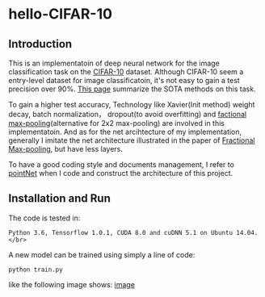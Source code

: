 # hello-CIFAR-10
## Introduction
This is an implementatoin of deep neural network for the image classification task on the [CIFAR-10](http://www.cs.toronto.edu/~kriz/cifar.html) dataset. Although CIFAR-10 seem a entry-level dataset for image classificatoin, it's not easy to gain a test precision over 90%. [This page](http://rodrigob.github.io/are_we_there_yet/build/classification_datasets_results.html#43494641522d3130) summarize the SOTA methods on this task.</br>

To gain a higher test accuracy, Technology like Xavier(Init method) weight decay, batch normalization， dropout(to avoid overfitting) and [factional max-pooling](https://arxiv.org/abs/1412.6071)(alternative for 2x2 max-pooling) are involved in this implementatoin. And as for the net arcihtecture of my implementation, generally I imitate the net architecture illustrated in the paper of [Fractional Max-pooling](https://arxiv.org/abs/1412.6071), but have less layers.</br>

To have a good coding style and documents management, I refer to [pointNet](https://github.com/charlesq34/pointnet) when I code and construct the architecture of this project.</br>

## Installation and Run
The code is tested in:

    Python 3.6, Tensorflow 1.0.1, CUDA 8.0 and cuDNN 5.1 on Ubuntu 14.04.</br>
    
A new model can be trained using simply a line of code:

    python train.py
    
like the following image shows:
[image]()
